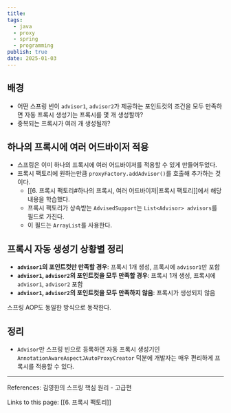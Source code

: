 ```yaml
---
title: 
tags:
  - java
  - proxy
  - spring
  - programming
publish: true
date: 2025-01-03
---
```

## 배경
- 어떤 스프링 빈이 `advisor1`, `advisor2`가 제공하는 포인트컷의 조건을 모두 만족하면 자동 프록시 생성기는 프록시를 몇 개 생성할까?
- 중복되는 프록시가 여러 개 생성될까?

## 하나의 프록시에 여러 어드바이저 적용
- 스프링은 이미 하나의 프록시에 여러 어드바이저를 적용할 수 있게 만들어두었다. 
- 프록시 팩토리에 원하는만큼 `proxyFactory.addAdvisor()`를 호출해 추가하는 것이다.
	- [[6. 프록시 팩토리#하나의 프록시, 여러 어드바이저|프록시 팩토리]]에서 해당 내용을 학습했다.
	- 프록시 팩토리가 상속받는 `AdvisedSupport`는 `List<Advisor> advisors`를 필드로 가진다.
	- 이 필드는 `ArrayList`를 사용한다.

## 프록시 자동 생성기 상황별 정리
- **`advisor1`의 포인트컷만 만족할 경우**: 프록시 1개 생성, 프록시에 `advisor1`만 포함
- **`advisor1`, `advisor2`의 포인트컷을 모두 만족할 경우**: 프록시 1개 생성, 프록시에 `advisor1`, `advisor2` 포함
- **`advisor1`, `advisor2`의 포인트컷을 모두 만족하지 않음**: 프록시가 생성되지 않음

스프링 AOP도 동일한 방식으로 동작한다.

## 정리
- `Advisor`만 스프링 빈으로 등록하면 자동 프록시 생성기인 `AnnotationAwareAspectJAutoProxyCreator` 덕분에 개발자는 매우 편리하게 프록시를 적용할 수 있다.

---
References: 김영한의 스프링 핵심 원리 - 고급편

Links to this page: [[6. 프록시 팩토리]]